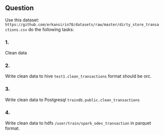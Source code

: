 ## Question  

Use this dataset: ` https://github.com/erkansirin78/datasets/raw/master/dirty_store_transactions.csv ` 
do the following tasks:

### 1. 
Clean data

### 2. 
Write clean data to hive  `test1.clean_transactions` format should be orc.

### 3. 
Write clean data to Postgresql `traindb.public.clean_transactions`

### 4. 
Write clean data to hdfs `/user/train/spark_odev_transaction` in parquet format.
